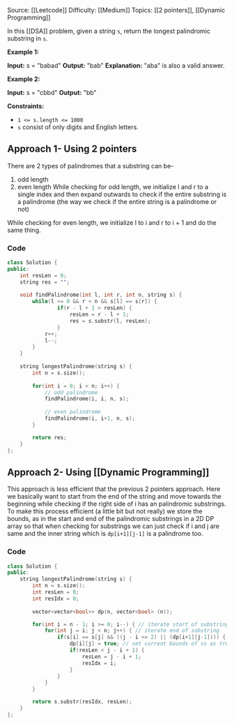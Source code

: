 Source: [[Leetcode]]
Difficulty: [[Medium]]
Topics: [[2 pointers]], [[Dynamic Programming]]

In this [[DSA]] problem, given a string `s`, return the longest palindromic substring in `s`.

**Example 1:**

**Input:** s = "babad"
**Output:** "bab"
**Explanation:** "aba" is also a valid answer.

**Example 2:**

**Input:** s = "cbbd"
**Output:** "bb"

**Constraints:**

- `1 <= s.length <= 1000`
- `s` consist of only digits and English letters.

## Approach 1- Using 2 pointers 
There are 2 types of palindromes that a substring can be-
1. odd length
2. even length
While checking for odd length, we initialize l and r to a single index and then expand outwards to check if the entire substring is a palindrome (the way we check if the entire string is a palindrome or not)

While checking for even length, we initialize l to i and r to i + 1 and do the same thing.

### Code 
``` cpp
class Solution {
public:
    int resLen = 0;
    string res = "";
    
    void findPalindrome(int l, int r, int n, string s) {
        while(l >= 0 && r < n && s[l] == s[r]) {
                if(r - l + 1 > resLen) {
                    resLen = r - l + 1;
                    res = s.substr(l, resLen);
                }
            r++;
            l--;
        }
    }
    
    string longestPalindrome(string s) { 
        int n = s.size();
        
        for(int i = 0; i < n; i++) {
            // odd palindrome
            findPalindrome(i, i, n, s);
            
            // even palindrome
            findPalindrome(i, i+1, n, s); 
        }

        return res;
    }
};
```

## Approach 2- Using [[Dynamic Programming]]

This approach is less efficient that the previous 2 pointers approach.
Here we basically want to start from the end of the string and move towards the beginning while checking if the right side of i has an palindromic substrings.
To make this process efficient (a little bit but not really) we store the bounds, as in the start and end of the palindromic substrings in a 2D DP array so that when checking for substrings we can just check if i and j are same and the inner string which is `dp[i+1][j-1]` is a palindrome too.
### Code 
``` cpp
class Solution {
public:
    string longestPalindrome(string s) {
        int n = s.size();
        int resLen = 0;
        int resIdx = 0;
    
        vector<vector<bool>> dp(n, vector<bool> (n));

        for(int i = n - 1; i >= 0; i--) { // iterate start of substring
            for(int j = i; j < n; j++) { // iterate end of substring
                if(s[i] == s[j] && ((j - i <= 2) || (dp[i+1][j-1]))) { // check if ss is a palindrome
                    dp[i][j] = true; // set current bounds of ss as true 
                    if(resLen < j - i + 1) {
                        resLen = j - i + 1;
                        resIdx = i;
                    }
                }
            }
        }

        return s.substr(resIdx, resLen);
    }
};
```